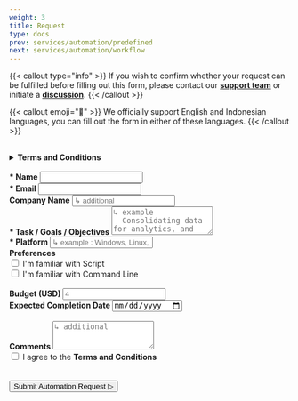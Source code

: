 ```yaml
---
weight: 3
title: Request
type: docs
prev: services/automation/predefined
next: services/automation/workflow
---
```


{{< callout type="info" >}}
  If you wish to confirm whether your request can be fulfilled before filling out this form, please contact our [**support team**](mailto:naiive@email.com) or initiate a [**discussion**](https://github.com/orgs/naiiveprojects/discussions).
{{< /callout >}}

{{< callout emoji="🔣" >}}
We officially support English and Indonesian languages, you can fill out the form in either of these languages.
{{< /callout >}}

<br>

<details class="inline-flex items-center rounded-lg gap-2 px-3 py-1
text-gray-600 dark:text-gray-400 bg-gray-400 dark:bg-neutral-800 dark:border-neutral-800
border hover:border-gray-400 dark:hover:text-gray-400 dark:hover:border-gray-600
transition-all ease-in duration-200"
>
  <summary><b>Terms and Conditions</b></summary>
    <p>By submitting this form, you agree to the following terms and conditions:
    <ul>
        <li>You agree to provide accurate and truthful information in this form.</li>
        <li>You understand that the information you provide will be used to process your service request.</li>
        <li>You agree to our <a href="./../../../information/legal/privacy_policy" target="_blank" rel="noopener noreferrer"><b>privacy policy</b></a> and how your data will be handled.</li>
        <li>You understand that the submission of this form does not guarantee the provision of services and is subject to review.</li>
    </ul>
    <p>Please review our full <a href="./../../../information/legal/term_and_condition" target="_blank" rel="noopener noreferrer"><b>terms and conditions</b></a> and <a href="./../../../information/legal/privacy_policy" target="_blank" rel="noopener noreferrer"><b>privacy policy</b></a> on our website for more details. If you have any questions or concerns, please contact our <a href="mailto:naiive@email.com" target="_blank" rel="noopener noreferrer"><b>support team</b></a> or initiate a <a href="https://github.com/orgs/naiiveprojects/discussions" target="_blank" rel="noopener noreferrer"><b>discussion</b></a>.</p><br>
</details>

<!-- Form -->
<form method="post" action="https://forms.un-static.com/forms/52271846cf4b54917da930b7448e48dbd8178d1d">
  <br> <!-- name -->
  <label for="name">
  <b>* Name</b>
  </label>
  <input
  type="text"
  id="name"
  name="name" required
  class="shadow-sm rounded-lg block w-full p-2
bg-gray-400 dark:bg-neutral-800 dark:border-neutral-800
  border hover:border-gray-400 dark:hover:text-gray-400 dark:hover:border-gray-600
  transition-all ease-in duration-200;"
  >
  <br> <!-- email -->
  <label for="email">
  <b>* Email</b>
  </label>
  <input
  type="email"
  id="email"
  name="email" required
  class="mx-auto shadow-sm rounded-lg block w-full p-2
  bg-gray-400 dark:bg-neutral-800 dark:border-neutral-800
  border hover:border-gray-400 dark:hover:text-gray-400 dark:hover:border-gray-600
  transition-all ease-in duration-200;"
  >
  <br>
  <label for="company" class="text-gray-600 dark:text-gray-400">
  <b>Company Name</b>
  </label>
  <input
  type="text"
  id="company"
  name="company"
  placeholder="↳ additional"
  class="shadow-sm rounded-lg block w-full p-2
  bg-gray-400 dark:bg-neutral-800 dark:border-neutral-800
  border hover:border-gray-400 dark:hover:text-gray-400 dark:hover:border-gray-600
  transition-all ease-in duration-200;"
  >
  <br> <!-- description -->
  <label for="description">
  <b>* Task / Goals / Objectives</b>
  </label>
  <textarea
  id="description"
  name="description"
  rows="3" required
  placeholder="↳ example
  Consolidating data for analytics, and reports"
  class="mx-auto shadow-sm rounded-lg block w-full p-2
  bg-gray-400 dark:bg-neutral-800 dark:border-neutral-800
  border hover:border-gray-400 dark:hover:text-gray-400 dark:hover:border-gray-600
  transition-all ease-in duration-200;"
  ></textarea>
  <br> <!-- platform -->
  <label for="email">
  <b>* Platform</b>
  </label>
  <input
  type="platform"
  id="platform"
  name="platform" required
  placeholder="↳ example : Windows, Linux, Embedded system"
  class="mx-auto shadow-sm rounded-lg block w-full p-2
  bg-gray-400 dark:bg-neutral-800 dark:border-neutral-800
  border hover:border-gray-400 dark:hover:text-gray-400 dark:hover:border-gray-600
  transition-all ease-in duration-200;"
  >
  <br> <!-- Check boxes | preferences -->
  <label for="preferences" class="text-gray-600 dark:text-gray-400">
  <b>Preferences</b>
  </label>
  <div class="mx-auto w-full gap-2">
    <input type="checkbox" id="script" name="script">
    <label for="script" class="text-gray-600 dark:text-gray-400">I'm familiar with Script</label>
    <br>
    <input type="checkbox" id="terminal" name="terminal">
    <label for="terminal" class="text-gray-600 dark:text-gray-400">I'm familiar with Command Line</label>
  </div>
  <br>
  <div class="flex mx-auto w-full gap-2">
    <div class="mx-auto w-full">
      <!-- Spin boxes | budget -->
      <label for="budget" class="text-gray-600 dark:text-gray-400">
      <b>Budget (USD)</b>
      </label>
      <input
      type="number"
      id="budget"
      name="budget"
      placeholder="4"
      min="4"
      class="mx-auto shadow-sm rounded-lg block w-full p-2
      bg-gray-400 dark:bg-neutral-800 dark:border-neutral-800
      border hover:border-gray-400 dark:hover:text-gray-400 dark:hover:border-gray-600
      transition-all ease-in duration-200;"
      >
    </div>
    <div class="mx-auto w-full">
      <!-- date -->
      <label for="completion-date" class="text-gray-600 dark:text-gray-400">
      <b>Expected Completion Date</b>
      </label>
      <input
      type="date"
      id="completion-date"
      name="completion-date"
      class="shadow-sm rounded-lg block w-full p-2
      bg-gray-400 dark:bg-neutral-800 dark:border-neutral-800
      border hover:border-gray-400 dark:hover:text-gray-400 dark:hover:border-gray-600
      transition-all ease-in duration-200;"
      >
    </div>
  </div>
  <br>
  <!-- comments -->
  <label for="comments" class="text-gray-600 dark:text-gray-400">
  <b>Comments</b>
  </label>
  <textarea
  id="comments"
  name="comments"
  rows="3"
  placeholder="↳ additional"
  class="mx-auto shadow-sm rounded-lg block w-full p-2
  bg-gray-400 dark:bg-neutral-800 dark:border-neutral-800
  border hover:border-gray-400 dark:hover:text-gray-400 dark:hover:border-gray-600
  transition-all ease-in duration-200;"
  ></textarea>
  <br>
  <div class="text-center">
    <label for="agree_terms">
      <input type="checkbox" id="agree_terms" name="agree_terms" required>
      I agree to the <b>Terms and Conditions</b>
    </label>
    <br>
    <br>
    <div
    class="g-recaptcha"
    data-sitekey="6LcxLrAoAAAAAF2mIoTAJjUutoTM-I-UyQWeAmT-"
    data-callback="recaptchaCallback"
    style="margin:auto; max-width:305px; display: none;"
    ></div>
    <br>
    <input
    type="submit"
    id="submit"
    value="Submit Automation Request ▷"
    class="btn btn-default hidden font-medium cursor-pointer px-4 py-1.5 rounded-lg text-center
    text-white inline-block bg-primary-600 hover:bg-primary-700
    focus:outline-none focus:ring-4 focus:ring-primary-300
    dark:bg-primary-600 dark:hover:bg-primary-700 dark:focus:ring-primary-800
    transition-all ease-in duration-200"
    >
  </div>
</form>

<script src="https://www.google.com/recaptcha/api.js" async defer></script>

<script>
  document.getElementById("agree_terms").addEventListener("change", function () {
    var recaptcha = document.querySelector(".g-recaptcha");
    if (this.checked) {
      recaptcha.style.display = "block";
    } else {
      recaptcha.style.display = "none";
    }
  });
  function recaptchaCallback() {
      var btnSubmit = document.getElementById("submit");
      if ( btnSubmit.classList.contains("hidden") ) {
          btnSubmit.classList.remove("hidden");
          btnSubmitclassList.add("show");
      }
  }
</script>
